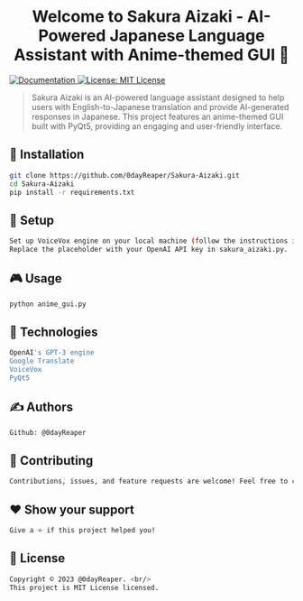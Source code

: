 <h1 align="center">Welcome to Sakura Aizaki - AI-Powered Japanese Language Assistant with Anime-themed GUI 👋</h1>
<p>
  <a href="https://github.com/0dayReaper/Sakura-Aizaki/" target="_blank">
    <img alt="Documentation" src="https://img.shields.io/badge/documentation-yes-brightgreen.svg" />
  </a>
  <a href="https://github.com/0dayReaper/Sakura-Aizaki/blob/main/LICENSE.md" target="_blank">
    <img alt="License: MIT License" src="https://img.shields.io/badge/License-MIT License-yellow.svg" />
  </a>
</p>

> Sakura Aizaki is an AI-powered language assistant designed to help users with English-to-Japanese translation and provide AI-generated responses in Japanese. This project features an anime-themed GUI built with PyQt5, providing an engaging and user-friendly interface.

## 🚀 Installation

```sh
git clone https://github.com/0dayReaper/Sakura-Aizaki.git
cd Sakura-Aizaki
pip install -r requirements.txt 
```

## 📝 Setup

```sh 
Set up VoiceVox engine on your local machine (follow the instructions in the official VoiceVox repository).
Replace the placeholder with your OpenAI API key in sakura_aizaki.py.
```

## 🎮 Usage
```sh 
python anime_gui.py
```

## 🤖 Technologies
```sh
OpenAI's GPT-3 engine
Google Translate
VoiceVox
PyQt5
```

## ✍️ Authors
```sh
Github: @0dayReaper
```

## 🤝 Contributing
``` sh
Contributions, issues, and feature requests are welcome! Feel free to check the issues page.
```

## ❤️ Show your support
```sh
Give a ⭐️ if this project helped you!
```

## 📝 License
```sh
Copyright © 2023 @0dayReaper. <br/>
This project is MIT License licensed.
```
